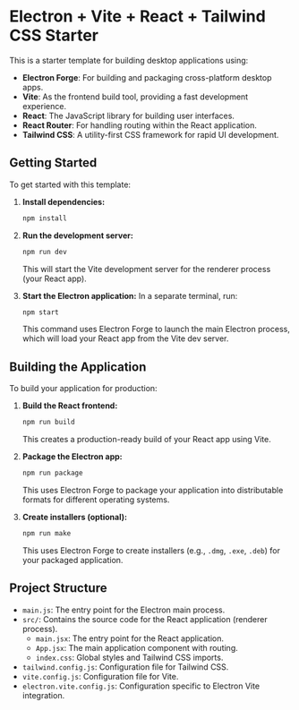 # Electron + Vite + React + Tailwind CSS Starter

This is a starter template for building desktop applications using:

- **Electron Forge**: For building and packaging cross-platform desktop apps.
- **Vite**: As the frontend build tool, providing a fast development experience.
- **React**: The JavaScript library for building user interfaces.
- **React Router**: For handling routing within the React application.
- **Tailwind CSS**: A utility-first CSS framework for rapid UI development.

## Getting Started

To get started with this template:

1.  **Install dependencies:**

    ```bash
    npm install
    ```

2.  **Run the development server:**

    ```bash
    npm run dev
    ```

    This will start the Vite development server for the renderer process (your React app).

3.  **Start the Electron application:**
    In a separate terminal, run:
    ```bash
    npm start
    ```
    This command uses Electron Forge to launch the main Electron process, which will load your React app from the Vite dev server.

## Building the Application

To build your application for production:

1.  **Build the React frontend:**

    ```bash
    npm run build
    ```

    This creates a production-ready build of your React app using Vite.

2.  **Package the Electron app:**

    ```bash
    npm run package
    ```

    This uses Electron Forge to package your application into distributable formats for different operating systems.

3.  **Create installers (optional):**
    ```bash
    npm run make
    ```
    This uses Electron Forge to create installers (e.g., `.dmg`, `.exe`, `.deb`) for your packaged application.

## Project Structure

- `main.js`: The entry point for the Electron main process.
- `src/`: Contains the source code for the React application (renderer process).
  - `main.jsx`: The entry point for the React application.
  - `App.jsx`: The main application component with routing.
  - `index.css`: Global styles and Tailwind CSS imports.
- `tailwind.config.js`: Configuration file for Tailwind CSS.
- `vite.config.js`: Configuration file for Vite.
- `electron.vite.config.js`: Configuration specific to Electron Vite integration.
